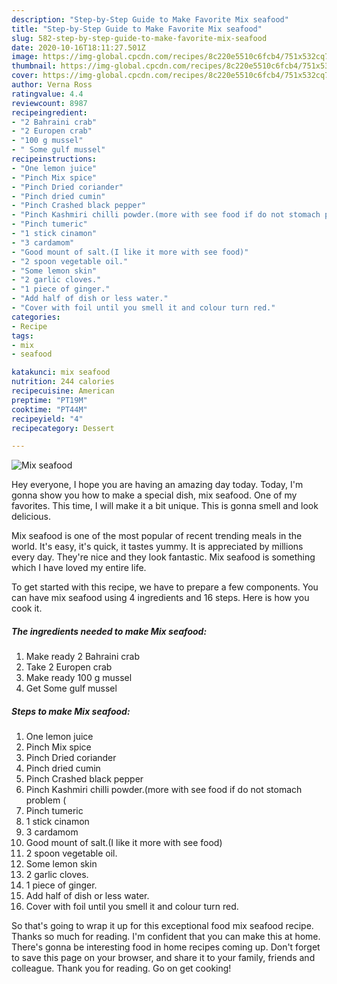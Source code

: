 ```yaml
---
description: "Step-by-Step Guide to Make Favorite Mix seafood"
title: "Step-by-Step Guide to Make Favorite Mix seafood"
slug: 582-step-by-step-guide-to-make-favorite-mix-seafood
date: 2020-10-16T18:11:27.501Z
image: https://img-global.cpcdn.com/recipes/8c220e5510c6fcb4/751x532cq70/mix-seafood-recipe-main-photo.jpg
thumbnail: https://img-global.cpcdn.com/recipes/8c220e5510c6fcb4/751x532cq70/mix-seafood-recipe-main-photo.jpg
cover: https://img-global.cpcdn.com/recipes/8c220e5510c6fcb4/751x532cq70/mix-seafood-recipe-main-photo.jpg
author: Verna Ross
ratingvalue: 4.4
reviewcount: 8987
recipeingredient:
- "2 Bahraini crab"
- "2 Europen crab"
- "100 g mussel"
- " Some gulf mussel"
recipeinstructions:
- "One lemon juice"
- "Pinch Mix spice"
- "Pinch Dried coriander"
- "Pinch dried cumin"
- "Pinch Crashed black pepper"
- "Pinch Kashmiri chilli powder.(more with see food if do not stomach problem ("
- "Pinch tumeric"
- "1 stick cinamon"
- "3 cardamom"
- "Good mount of salt.(I like it more with see food)"
- "2 spoon vegetable oil."
- "Some lemon skin"
- "2 garlic cloves."
- "1 piece of ginger."
- "Add half of dish or less water."
- "Cover with foil until you smell it and colour turn red."
categories:
- Recipe
tags:
- mix
- seafood

katakunci: mix seafood 
nutrition: 244 calories
recipecuisine: American
preptime: "PT19M"
cooktime: "PT44M"
recipeyield: "4"
recipecategory: Dessert

---
```



![Mix seafood](https://img-global.cpcdn.com/recipes/8c220e5510c6fcb4/751x532cq70/mix-seafood-recipe-main-photo.jpg)

Hey everyone, I hope you are having an amazing day today. Today, I'm gonna show you how to make a special dish, mix seafood. One of my favorites. This time, I will make it a bit unique. This is gonna smell and look delicious.



Mix seafood is one of the most popular of recent trending meals in the world. It's easy, it's quick, it tastes yummy. It is appreciated by millions every day. They're nice and they look fantastic. Mix seafood is something which I have loved my entire life.


To get started with this recipe, we have to prepare a few components. You can have mix seafood using 4 ingredients and 16 steps. Here is how you cook it.

<!--inarticleads1-->

##### The ingredients needed to make Mix seafood:

1. Make ready 2 Bahraini crab
1. Take 2 Europen crab
1. Make ready 100 g mussel
1. Get  Some gulf mussel




<!--inarticleads2-->

##### Steps to make Mix seafood:

1. One lemon juice
1. Pinch Mix spice
1. Pinch Dried coriander
1. Pinch dried cumin
1. Pinch Crashed black pepper
1. Pinch Kashmiri chilli powder.(more with see food if do not stomach problem (
1. Pinch tumeric
1. 1 stick cinamon
1. 3 cardamom
1. Good mount of salt.(I like it more with see food)
1. 2 spoon vegetable oil.
1. Some lemon skin
1. 2 garlic cloves.
1. 1 piece of ginger.
1. Add half of dish or less water.
1. Cover with foil until you smell it and colour turn red.




So that's going to wrap it up for this exceptional food mix seafood recipe. Thanks so much for reading. I'm confident that you can make this at home. There's gonna be interesting food in home recipes coming up. Don't forget to save this page on your browser, and share it to your family, friends and colleague. Thank you for reading. Go on get cooking!
